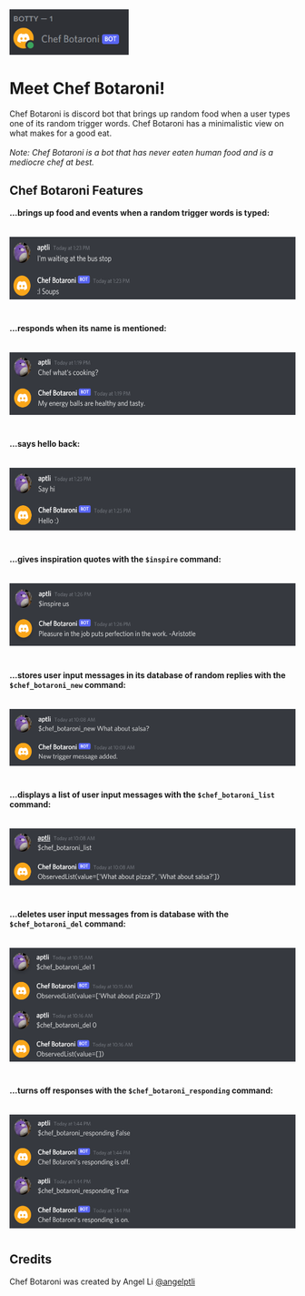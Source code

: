 <img src="images/chef_botaroni_online.png" width="210" height="80">

# Meet Chef Botaroni!

Chef Botaroni is discord bot that brings up random food when a user types one of its random trigger words. Chef Botaroni has a minimalistic view on what makes for a good eat. <br/>
<br/>
*Note: Chef Botaroni is a bot that has never eaten human food and is a mediocre chef at best.*

## Chef Botaroni Features
**...brings up food and events when a random trigger words is typed:**<br/><br/>
&nbsp;&nbsp;&nbsp;&nbsp;<img src="images/chef_botaroni_random_reply.png" width="600" height="110">
#

**...responds when its name is mentioned:**<br/><br/>
&nbsp;&nbsp;&nbsp;&nbsp;<img src="images/chef_botaroni_name_mention.png" width="600" height="110">
#

**...says hello back:**<br/><br/>
&nbsp;&nbsp;&nbsp;&nbsp;<img src="images/chef_botaroni_say_hi.png" width="600" height="110">
#

**...gives inspiration quotes with the `$inspire` command:**<br/><br/>
&nbsp;&nbsp;&nbsp;&nbsp;<img src="images/chef_botaroni_inspire_quote.png" width="600" height="110">
#

**...stores user input messages in its database of random replies with the `$chef_botaroni_new` command:**<br/><br/>
&nbsp;&nbsp;&nbsp;&nbsp;<img src="images/chef_botaroni_new_user_msg.png" width="600" height="100">
#

**...displays a list of user input messages with the `$chef_botaroni_list` command:**<br/><br/>
&nbsp;&nbsp;&nbsp;&nbsp;<img src="images/chef_botaroni_db_list.png" width="600" height="100">
#

**...deletes user input messages from is database with the `$chef_botaroni_del` command:**<br/><br/>
&nbsp;&nbsp;&nbsp;&nbsp;<img src="images/chef_botaroni_del_db_item.png" width="600" height="200">
#

**...turns off responses with the `$chef_botaroni_responding` command:**<br/><br/>
&nbsp;&nbsp;&nbsp;&nbsp;<img src="images/chef_botaroni_response_settings.png" width="600" height="200">
#

## Credits
Chef Botaroni was created by Angel Li [@angelptli](https://github.com/angelptli)